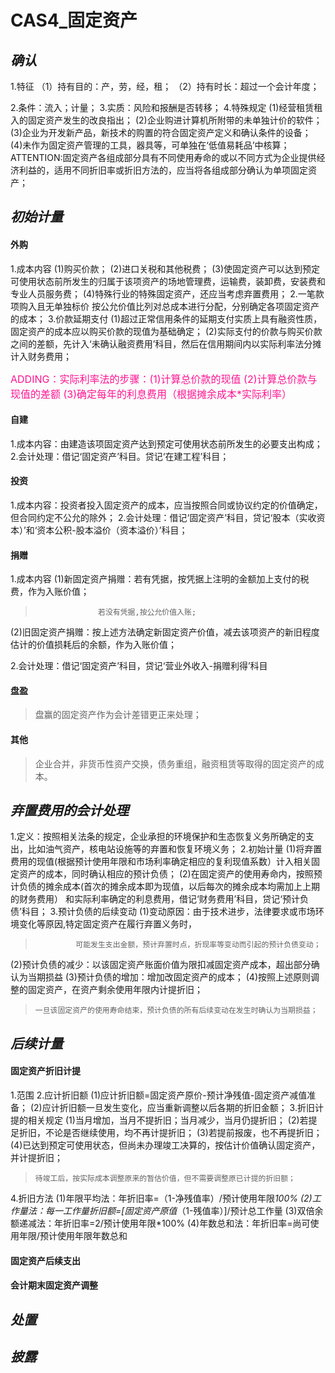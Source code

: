 # CAS4_固定资产
## *确认*
1.特征
  （1）持有目的：产，劳，经，租；
  （2）持有时长：超过一个会计年度；

2.条件：流入；计量；
3.实质：风险和报酬是否转移；
4.特殊规定
   (1)经营租赁租入的固定资产发生的改良指出；
   (2)企业购进计算机所附带的未单独计价的软件；
   (3)企业为开发新产品，新技术的购置的符合固定资产定义和确认条件的设备；
   (4)未作为固定资产管理的工具，器具等，可单独在‘低值易耗品’中核算；
ATTENTION:固定资产各组成部分具有不同使用寿命的或以不同方式为企业提供经济利益的，适用不同折旧率或折旧方法的，应当将各组成部分确认为单项固定资产；
## *初始计量*
#### 外购
1.成本内容
   (1)购买价款；
   (2)进口关税和其他税费；
   (3)使固定资产可以达到预定可使用状态前所发生的归属于该项资产的场地管理费，运输费，装卸费，安装费和专业人员服务费；
   (4)特殊行业的特殊固定资产，还应当考虑弃置费用；
2.一笔款项购入且无单独标价
  按公允价值比列对总成本进行分配，分别确定各项固定资产的成本；
3.价款延期支付
  (1)超过正常信用条件的延期支付实质上具有融资性质，固定资产的成本应以购买价款的现值为基础确定；
  (2)实际支付的价款与购买价款之间的差额，先计入‘未确认融资费用’科目，然后在信用期间内以实际利率法分摊计入财务费用；

<font color=#FF1493 size=3>ADDING：实际利率法的步骤：(1)计算总价款的现值
                        (2)计算总价款与现值的差额
                        (3)确定每年的利息费用（根据摊余成本*实际利率）</font>
#### 自建
1.成本内容：由建造该项固定资产达到预定可使用状态前所发生的必要支出构成；
2.会计处理：借记‘固定资产’科目。贷记‘在建工程’科目；
#### 投资
1.成本内容：投资者投入固定资产的成本，应当按照合同或协议约定的价值确定，但合同约定不公允的除外；
2.会计处理：借记‘固定资产’科目，贷记‘股本（实收资本）’和‘资本公积-股本溢价（资本溢价）’科目；
#### 捐赠
1.成本内容
  (1)新固定资产捐赠：若有凭据，按凭据上注明的金额加上支付的税费，作为入账价值；

>                   若没有凭据,按公允价值入账;
  (2)旧固定资产捐赠：按上述方法确定新固定资产价值，减去该项资产的新旧程度估计的价值损耗后的余额，作为入账价值；

2.会计处理：借记‘固定资产’科目，贷记‘营业外收入-捐赠利得’科目
#### 盘盈
>    盘赢的固定资产作为会计差错更正来处理；
#### 其他
>    企业合并，非货币性资产交换，债务重组，融资租赁等取得的固定资产的成本。
## *弃置费用的会计处理*
1.定义：按照相关法条的规定，企业承担的环境保护和生态恢复义务所确定的支出，比如油气资产，核电站设施等的弃置和恢复环境义务；
2.初始计量
   (1)将弃置费用的现值(根据预计使用年限和市场利率确定相应的复利现值系数）计入相关固定资产的成本，同时确认相应的预计负债；
   (2)在固定资产的使用寿命内，按照预计负债的摊余成本(首次的摊余成本即为现值，以后每次的摊余成本均需加上上期的财务费用）
   和实际利率确定的利息费用，借记‘财务费用’科目，贷记‘预计负债’科目；
3.预计负债的后续变动
   (1)变动原因：由于技术进步，法律要求或市场环境变化等原因,特定固定资产在履行弃置义务时，

>              可能发生支出金额，预计弃置时点，折现率等变动而引起的预计负债变动；
   (2)预计负债的减少：以该固定资产账面价值为限扣减固定资产成本，超出部分确认为当期损益
   (3)预计负债的增加：增加改固定资产的成本；
   (4)按照上述原则调整的固定资产，在资产剩余使用年限内计提折旧；

>     一旦该固定资产的使用寿命结束，预计负债的所有后续变动在发生时确认为当期损益；
## *后续计量*
#### 固定资产折旧计提
1.范围
2.应计折旧额
   (1)应计折旧额=固定资产原价-预计净残值-固定资产减值准备；
   (2)应计折旧额一旦发生变化，应当重新调整以后各期的折旧金额；
3.折旧计提的相关规定
   (1)当月增加，当月不提折旧；当月减少，当月仍提折旧；
   (2)若提足折旧，不论是否继续使用，均不再计提折旧；
   (3)若提前报废，也不再提折旧；
   (4)已达到预定可使用状态，但尚未办理竣工决算的，按估计价值确认固定资产，并计提折旧；
   
>     待竣工后，按实际成本调整原来的暂估价值，但不需要调整原已计提的折旧额；
4.折旧方法
   (1)年限平均法：年折旧率=（1-净残值率）/预计使用年限*100%
   (2)工作量法：每一工作量折旧额=[固定资产原值*（1-残值率）]/预计总工作量
   (3)双倍余额递减法：年折旧率=2/预计使用年限*100%
   (4)年数总和法：年折旧率=尚可使用年限/预计使用年限年数总和

#### 固定资产后续支出

#### 会计期末固定资产调整
## *处置*
## *披露*